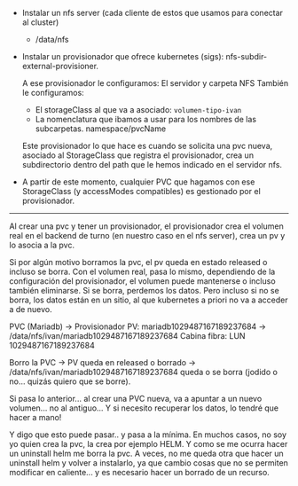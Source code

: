 
- Instalar un nfs server (cada cliente de estos que usamos para conectar al cluster)
  - /data/nfs
- Instalar un provisionador que ofrece kubernetes (sigs): nfs-subdir-external-provisioner.
  
  A ese provisionador le configuramos: El servidor y carpeta NFS
  También le configuramos:
  - El storageClass al que va a asociado: `volumen-tipo-ivan`
  - La nomenclatura que ibamos a usar para los nombres de las subcarpetas.
     namespace/pvcName 

  Este provisionador lo que hace es cuando se solicita una pvc nueva, asociado al StorageClass que registra el provisionador, crea un subdirectorio dentro del path que le hemos indicado en el servidor nfs. 

- A partir de este momento, cualquier PVC que hagamos con ese StorageClass (y accessModes compatibles) es gestionado por el provisionador.


---

Al crear una pvc y tener un provisionador, el provisionador crea el volumen real en el backend de turno (en nuestro caso en el nfs server), crea un pv y lo asocia a la pvc.

Si por algún motivo borramos la pvc, el pv queda en estado released o incluso se borra. Con el volumen real, pasa lo mismo, dependiendo de la configuración del provisionador, el volumen puede mantenerse o incluso también eliminarse. Si se borra, perdemos los datos. Pero incluso si no se borra, los datos están en un sitio, al que kubernetes a priori no va a acceder a de nuevo.

PVC (Mariadb) -> Provisionador PV: mariadb1029487167189237684 -> /data/nfs/ivan/mariadb1029487167189237684
                                                                 Cabina fibra: LUN 1029487167189237684

Borro la PVC -> PV queda en released o borrado -> /data/nfs/ivan/mariadb1029487167189237684 queda o se borra (jodido o no... quizás quiero que se borre).

Si pasa lo anterior... al crear una PVC nueva, va a apuntar a un nuevo volumen... no al antiguo... Y si necesito recuperar los datos, lo tendré que hacer a mano!

Y digo que esto puede pasar.. y pasa a la mínima.
En muchos casos, no soy yo quien crea la pvc, la crea por ejemplo HELM. Y como se me ocurra hacer un uninstall helm me borra la pvc. A veces, no me queda otra que hacer un uninstall helm y volver a instalarlo, ya que cambio cosas que no se permiten modificar en caliente... y es necesario hacer un borrado de un recurso.